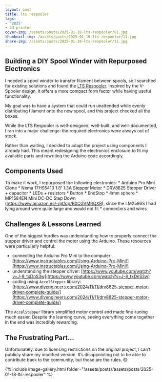 ```yaml
---
layout: post
title: lts respooler
tags:
- '2025'
- 3d printer
cover-img: /assets/posts/2025-01-18-lts-respooler/01.jpg
thumbnail-img: /assets/posts/2025-01-18-lts-respooler/11.jpg
share-img: /assets/posts/2025-01-18-lts-respooler/11.jpg
---
```


## Building a DIY Spool Winder with Repurposed Electronics

I needed a spool winder to transfer filament between spools, so I searched for existing solutions and found the [LTS Respooler](https://makerworld.com/en/models/448008#profileId-354782). Inspired by the V-Spooler design, it offers a more compact form factor while having useful functionality.

My goal was to have a system that could run unattended while evenly distributing filament onto the new spool, and this project checked all the boxes.

While the LTS Respooler is well-designed, well-built, and well-documented, I ran into a major challenge: the required electronics were always out of stock.

Rather than waiting, I decided to adapt the project using components I already had. This meant redesigning the electronics enclosure to fit my available parts and rewriting the Arduino code accordingly.

## Components Used
To make it work, I repurposed the following electronics:
    * Arduino Pro Mini Clone
    * Nema 17HS5413 1.8' 1.3A Stepper Motor
    * DRV8825 Stepper Driver + capacitor
    * LEDs + resistors
    * Button
    * EndStop
    * 4mm sphere
    * MP1584EN Mini DC-DC Step Down (https://www.amazon.es/-/pt/dp/B0CGVMRQXB), since the LM2596S I had lying around were quite large and would not fit
    * connectors and wires

## Challenges & Lessons Learned

One of the biggest hurdles was understanding how to properly connect the stepper driver and control the motor using the Arduino. These resources were particularly helpful:
* connecting the Arduino Pro Mini to the computer: [https://www.instructables.com/Using-Arduino-Pro-Mini/](https://www.instructables.com/Using-Arduino-Pro-Mini/) 
* understanding the stepper driver: [https://www.youtube.com/watch?v=J-8_txDnS3w](https://www.youtube.com/watch?v=J-8_txDnS3w)
* coding using `AccelStepper` library: [https://www.diyengineers.com/2024/11/11/drv8825-stepper-motor-driver-complete-guide/](https://www.diyengineers.com/2024/11/11/drv8825-stepper-motor-driver-complete-guide/)

The `AccelStepper` library simplified motor control and made fine-tuning much easier. Despite the learning curve, seeing everything come together in the end was incredibly rewarding.

## The Frustrating Part…
Unfortunately, due to licensing restrictions on the original project, I can’t publicly share my modified version. It’s disappointing not to be able to contribute back to the community, but those are the rules. 😞


{% include image-gallery.html folder="/assets/posts//assets/posts/2025-01-18-lts-respooler" %}
